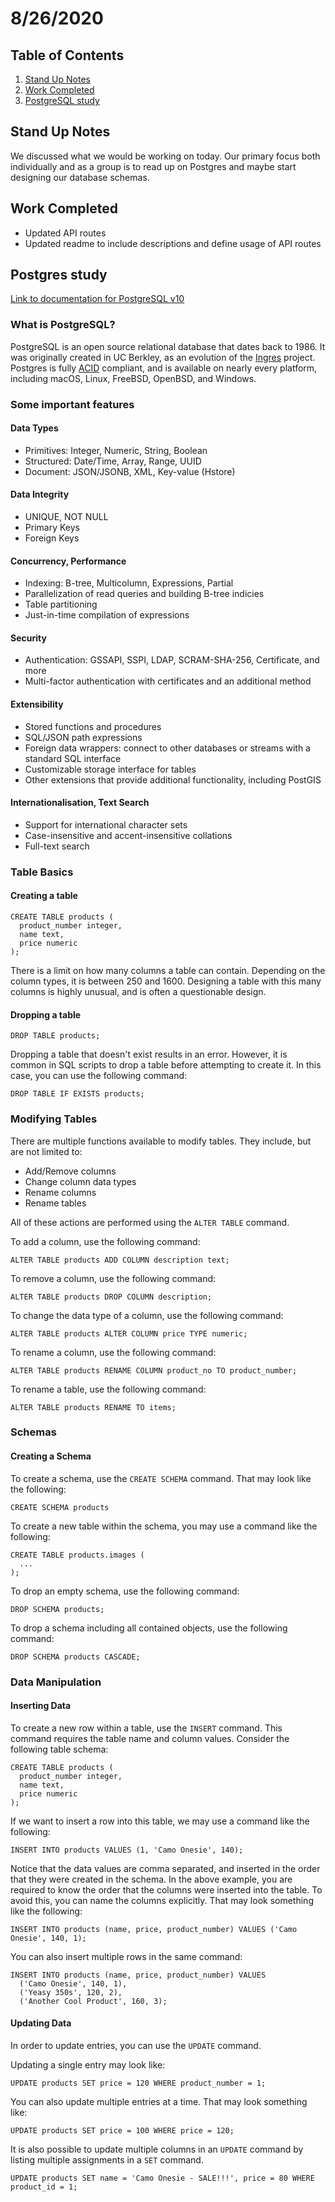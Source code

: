 # 8/26/2020

## Table of Contents

1. [Stand Up Notes](#stand-up-notes)
2. [Work Completed](#work-completed)
3. [PostgreSQL study](#postgres-study)

## Stand Up Notes

We discussed what we would be working on today. Our primary focus both individually and as a group is to read up on Postgres and maybe start designing our database schemas.

## Work Completed

- Updated API routes
- Updated readme to include descriptions and define usage of API routes

## Postgres study

[Link to documentation for PostgreSQL v10](https://www.postgresql.org/docs/10/index.html)

### What is PostgreSQL?

PostgreSQL is an open source relational database that dates back to 1986. It was originally created in UC Berkley, as an evolution of the [Ingres](https://en.wikipedia.org/wiki/Ingres_(database)) project. Postgres is fully [ACID](https://en.wikipedia.org/wiki/ACID) compliant, and is available on nearly every platform, including macOS, Linux, FreeBSD, OpenBSD, and Windows.

### Some important features

#### Data Types

- Primitives: Integer, Numeric, String, Boolean
- Structured: Date/Time, Array, Range, UUID
- Document: JSON/JSONB, XML, Key-value (Hstore)

#### Data Integrity

- UNIQUE, NOT NULL
- Primary Keys
- Foreign Keys

#### Concurrency, Performance

- Indexing: B-tree, Multicolumn, Expressions, Partial
- Parallelization of read queries and building B-tree indicies
- Table partitioning
- Just-in-time compilation of expressions

#### Security

- Authentication: GSSAPI, SSPI, LDAP, SCRAM-SHA-256, Certificate, and more
- Multi-factor authentication with certificates and an additional method

#### Extensibility

- Stored functions and procedures
- SQL/JSON path expressions
- Foreign data wrappers: connect to other databases or streams with a standard SQL interface
- Customizable storage interface for tables
- Other extensions that provide additional functionality, including PostGIS

#### Internationalisation, Text Search

- Support for international character sets
- Case-insensitive and accent-insensitive collations
- Full-text search

### Table Basics

#### Creating a table

``` 
CREATE TABLE products (
  product_number integer,
  name text,
  price numeric
);
```

There is a limit on how many columns a table can contain. Depending on the column types, it is between 250 and 1600. Designing a table with this many columns is highly unusual, and is often a questionable design.

#### Dropping a table

` DROP TABLE products; `

Dropping a table that doesn't exist results in an error. However, it is common in SQL scripts to drop a table before attempting to create it. In this case, you can use the following command:

` DROP TABLE IF EXISTS products; `

### Modifying Tables

There are multiple functions available to modify tables. They include, but are not limited to:

- Add/Remove columns
- Change column data types
- Rename columns
- Rename tables

All of these actions are performed using the `ALTER TABLE` command.

To add a column, use the following command:

`ALTER TABLE products ADD COLUMN description text;`

To remove a column, use the following command:

`ALTER TABLE products DROP COLUMN description;`

To change the data type of a column, use the following command:

`ALTER TABLE products ALTER COLUMN price TYPE numeric;`

To rename a column, use the following command:

`ALTER TABLE products RENAME COLUMN product_no TO product_number;`

To rename a table, use the following command:

`ALTER TABLE products RENAME TO items;`

### Schemas

#### Creating a Schema

To create a schema, use the `CREATE SCHEMA` command. That may look like the following:

`CREATE SCHEMA products`

To create a new table within the schema, you may use a command like the following: 

``` 
CREATE TABLE products.images (
  ...
);
```

To drop an empty schema, use the following command:

`DROP SCHEMA products;`

To drop a schema including all contained objects, use the following command:

`DROP SCHEMA products CASCADE;`

### Data Manipulation

#### Inserting Data

To create a new row within a table, use the `INSERT` command. This command requires the table name and column values. Consider the following table schema:

```
CREATE TABLE products (
  product_number integer,
  name text,
  price numeric
);
```

If we want to insert a row into this table, we may use a command like the following:

`INSERT INTO products VALUES (1, 'Camo Onesie', 140);`

Notice that the data values are comma separated, and inserted in the order that they were created in the schema.
In the above example, you are required to know the order that the columns were inserted into the table. To avoid this, you can name the columns explicitly. That may look something like the following:

`INSERT INTO products (name, price, product_number) VALUES ('Camo Onesie', 140, 1);`

You can also insert multiple rows in the same command:

```
INSERT INTO products (name, price, product_number) VALUES
  ('Camo Onesie', 140, 1),
  ('Yeasy 350s', 120, 2),
  ('Another Cool Product', 160, 3);
```

#### Updating Data

In order to update entries, you can use the `UPDATE` command.

Updating a single entry may look like:

`UPDATE products SET price = 120 WHERE product_number = 1;`

You can also update multiple entries at a time. That may look something like:

`UPDATE products SET price = 100 WHERE price = 120;`

It is also possible to update multiple columns in an `UPDATE` command by listing multiple assignments in a `SET` command.

`UPDATE products SET name = 'Camo Onesie - SALE!!!', price = 80 WHERE product_id = 1;`